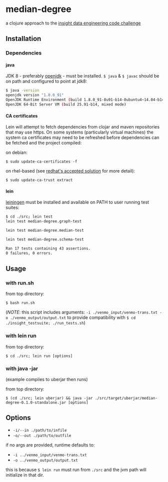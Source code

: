 # median-degree

a clojure approach to the [insight data engineering code challenge](https://github.com/InsightDataScience/coding-challenge)

## Installation

### Dependencies

#### java
JDK 8 - preferably [openjdk](http://openjdk.java.net/install/) - must be installed. `$ java` & `$ javac` should be on path and configured to point at jdk8:

```bash
$ java -version
openjdk version "1.8.0_91"
OpenJDK Runtime Environment (build 1.8.0_91-8u91-b14-0ubuntu4~14.04-b14)
OpenJDK 64-Bit Server VM (build 25.91-b14, mixed mode)
```

#### CA certificates
Lein will attempt to fetch dependencies from clojar and maven repositories that may use https. On some systems (particularly virtual machines) the system ca certificates may need to be refreshed before dependencies can be fetched and the project compiled:

on debian:

    $ sudo update-ca-certificates -f

on rhel-based (see [redhat's accepted solution](https://access.redhat.com/solutions/1549003) for more detail):

    $ sudo update-ca-trust extract 

#### lein

[leiningen](http://leiningen.org/#install) must be installed and available on PATH to user running test suites:

```bash
$ cd ./src; lein test
lein test median-degree.graph-test

lein test median-degree.median-test

lein test median-degree.schema-test

Ran 17 tests containing 43 assertions.
0 failures, 0 errors.
```
 
## Usage

### with run.sh
from top directory:

    $ bash run.sh

(*NOTE*: this script includes arguments: `-i ./venmo_input/venmo-trans.txt -o ./venmo_output/output.txt` to provide compatibility with `$ cd ./insight_testsuite; ./run_tests.sh`)

### with lein run
from top directory:

    $ cd ./src; lein run [options]

### with java -jar
(example compiles to uberjar then runs)

from top directory:

    $ (cd ./src; lein uberjar) && java -jar ./src/target/uberjar/median-degree-0.1.0-standalone.jar [options]

## Options

   * `-i/--in ./path/to/infile`
   * `-o/--out ./path/to/outfile`

   if no args are provided, runtime defaults to:

   * `-i ../venmo_input/venmo-trans.txt`
   * `-o ../venmo_output/output.txt`

   this is because `$ lein run` must run from `./src` and the jvm path will initialize in that dir. 

